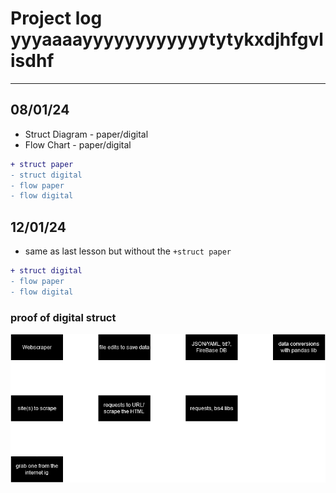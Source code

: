 # Project log yyyaaaayyyyyyyyyyyytytykxdjhfgvlisdhf

---

## 08/01/24

- Struct Diagram - paper/digital
- Flow Chart - paper/digital

```diff
+ struct paper
- struct digital
- flow paper
- flow digital
```

## 12/01/24

- same as last lesson but without the `+struct paper`

```diff
+ struct digital
- flow paper
- flow digital
```

### proof of digital struct
![image of structure diagram](img/struct-y10proj.drawio.png)
